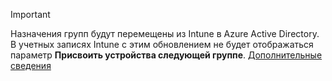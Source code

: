 >[!Important]
>Назначения групп будут перемещены из Intune в Azure Active Directory. В учетных записях Intune с этим обновлением не будет отображаться параметр **Присвоить устройства следующей группе**. [Дополнительные сведения](/intune/deploy-use/ios-device-enrollment-program-in-microsoft-intune#changes-to-intune-group-assignments)


<!--HONumber=Dec16_HO2-->


